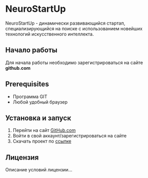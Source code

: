 # NeuroStartUp #
NeuroStartUp - динамически развивающийся стартап, специализирующийся на поиске с использованием новейших технологий искусственного интеллекта.
## Начало работы ##
Для начала работы необходимо зарегистрироваться на сайте **github.com** 
## Prerequisites ##
* Программа GIT
* Любой удобный браузер
## Установка и запуск ##
1. Перейти на сайт [GitHub.com](https://github.com/)
1. Войти в свой аккаунт/зарегистрироваться на сайте
1. Скачать проект по [ссылке](https://github.com/camenzindmp/Demonstration)
## Лицензия ##
Описание условий лицензии...